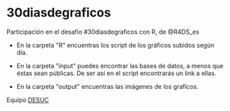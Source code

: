 # 30diasdegraficos
Participación en el desafío #30diasdegraficos con R, de @R4DS_es

- En la carpeta "R" encuentras los script de los gráficos subidos según día.

- En la carpeta "input" puedes encontrar las bases de datos, a menos que éstas sean públicas. De ser así en el script encontrarás un link a ellas.

- En la carpeta "output" encuentras las imágenes de los graficos.

Equipo [DESUC](http://www.desuc.cl)
